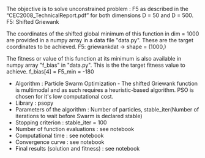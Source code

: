 The objective is to solve unconstrained problem : F5 as described in the “CEC2008_TechnicalReport.pdf” for both dimensions D = 50 and D = 500.
F5: Shifted Griewank

The coordinates of the shifted global minimum of this function in dim = 1000 are provided in a numpy array in a data file "data.py". These are the target coordinates to be achieved.
F5: griewankdat -> shape = (1000,)

The fitness or value of this function at its minimum is also available in numpy array "f_bias" in "data.py". This is the the target fitness value to achieve.
f_bias[4] = F5_min = -180


- Algorithm : Particle Swarm Optimization - The shifted Griewank function is multimodal and as such requires a heuristic-based algorithm. PSO is chosen for it's low computational cost. 
- Library : psopy
- Parameters of the algorithm : Number of particles, stable_iter(Number of iterations to wait before Swarm is declared stable) 
- Stopping criterion : stable_iter = 100
- Number of function evaluations : see notebook
- Computational time : see notebook
- Convergence curve : see notebook
- Final results (solution and fitness) : see notebook
